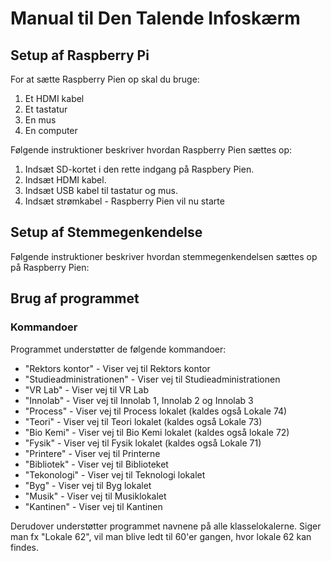 # Manual til Den Talende Infoskærm

## Setup af Raspberry Pi

For at sætte Raspberry Pien op skal du bruge:

1. Et HDMI kabel
2. Et tastatur
3. En mus
4. En computer

Følgende instruktioner beskriver hvordan Raspberry Pien sættes op:

1. Indsæt SD-kortet i den rette indgang på Raspbery Pien.
2. Indsæt HDMI kabel.
3. Indsæt USB kabel til tastatur og mus.
4. Indsæt strømkabel - Raspberry Pien vil nu starte

## Setup af Stemmegenkendelse

Følgende instruktioner beskriver hvordan stemmegenkendelsen sættes op på Raspberry Pien:

## Brug af programmet

### Kommandoer

Programmet understøtter de følgende kommandoer:

- "Rektors kontor" \- Viser vej til Rektors kontor
- "Studieadministrationen" \- Viser vej til Studieadministrationen
- "VR Lab" \- Viser vej til VR Lab
- "Innolab" \- Viser vej til Innolab 1, Innolab 2 og Innolab 3
- "Process" \- Viser vej til Process lokalet (kaldes også Lokale 74)
- "Teori" \- Viser vej til Teori lokalet (kaldes også Lokale 73)
- "Bio Kemi" \- Viser vej til Bio Kemi lokalet (kaldes også lokale 72)
- "Fysik" \- Viser vej til Fysik lokalet (kaldes også Lokale 71)
- "Printere" \- Viser vej til Printerne
- "Bibliotek" \- Viser vej til Biblioteket
- "Tekonologi" \- Viser vej til Teknologi lokalet
- "Byg" \- Viser vej til Byg lokalet
- "Musik" \- Viser vej til Musiklokalet
- "Kantinen" \- Viser vej til Kantinen

Derudover understøtter programmet navnene på alle klasselokalerne. Siger man fx "Lokale 62", vil man blive ledt til 60'er gangen, hvor lokale 62 kan findes.
